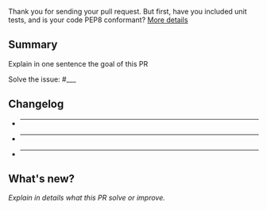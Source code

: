 Thank you for sending your pull request. 
But first, have you included unit tests, and is your code PEP8 conformant? [More details](https://github.com/gd2003gamingchamp/OctoIFX/blob/dev/CONTRIBUTING.md)

## Summary
Explain in one sentence the goal of this PR

Solve the issue: #___

## Changelog

  - _____
  - _____
  - _____

## What's new?
*Explain in details what this PR solve or improve.* 
